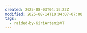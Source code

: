 ```yaml
---
created: 2025-08-03T04:14:22Z
modified: 2025-08-14T10:04:07-07:00
tags:
  - raided-by-KiriArtemisVT
---
```

